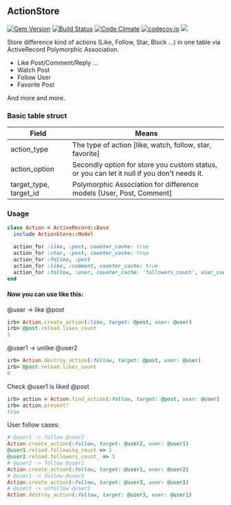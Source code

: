 ActionStore
-----------

[![Gem Version](https://badge.fury.io/rb/actionstore.svg)](https://badge.fury.io/rb/actionstore) [![Build Status](https://travis-ci.org/rails-engine/actionstore.svg)](https://travis-ci.org/rails-engine/actionstore) [![Code Climate](https://codeclimate.com/github/rails-engine/actionstore/badges/gpa.svg)](https://codeclimate.com/github/rails-engine/actionstore) [![codecov.io](https://codecov.io/github/rails-engine/actionstore/coverage.svg?branch=master)](https://codecov.io/github/rails-engine/actionstore?branch=master) [![](http://inch-ci.org/github/rails-engine/actionstore.svg?branch=master)](http://inch-ci.org/github/rails-engine/actionstore?branch=master)

Store difference kind of actions (Like, Follow, Star, Block ...) in one table via ActiveRecord Polymorphic Association.

- Like Post/Comment/Reply ...
- Watch Post
- Follow User
- Favorite Post

And more and more.

### Basic table struct

| Field | Means |
| ----- | ----- |
| action_type | The type of action [like, watch, follow, star, favorite] |
| action_option | Secondly option for store you custom status, or you can let it null if you don't needs it. |
| target_type, target_id | Polymorphic Association for difference models [User, Post, Comment] |

### Usage

```rb
class Action < ActiveRecord::Base
  include ActionStore::Model

  action_for :like, :post, counter_cache: true
  action_for :star, :post, counter_cache: true
  action_for :follow, :post
  action_for :like, :comment, counter_cache: true
  action_for :follow, :user, counter_cache: 'followers_count', user_counter_cache: 'following_count'
end
```

#### Now you can use like this:

@user -> like @post

```rb
irb> Action.create_action(:like, target: @post, user: @user)
irb> @post.reload.likes_count
1
```

@user1 -> unlike @user2

```rb
irb> Action.destroy_action(:follow, target: @post, user: @user)
irb> @post.reload.likes_count
0
```

Check @user1 is liked @post

```rb
irb> action = Action.find_action(:follow, target: @post, user: @user)
irb> action.present?
true
```

User follow cases:

```rb
# @user1 -> follow @user2
Action.create_action(:follow, target: @user2, user: @user1)
@user1.reload.following_count => 1
@user2.reload.followers_count_ => 1
# @user2 -> follow @user1
Action.create_action(:follow, target: @user1, user: @user2)
# @user1 -> follow @user3
Action.create_action(:follow, target: @user3, user: @user1)
# @user1 -> unfollow @user3
Action.destroy_action(:follow, target: @user3, user: @user1)
```